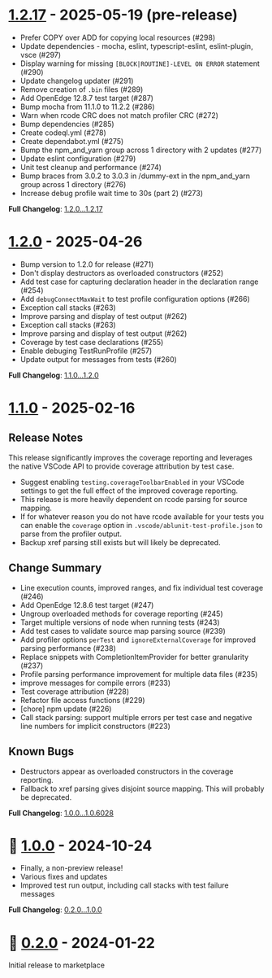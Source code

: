 # [1.2.17](https://github.com/kenherring/ablunit-test-runner/releases/tag/1.2.17) - 2025-05-19 (pre-release)

* Prefer COPY over ADD for copying local resources (#298)
* Update dependencies - mocha, eslint, typescript-eslint, eslint-plugin, vsce (#297)
* Display warning for missing `[BLOCK|ROUTINE]-LEVEL ON ERROR` statement (#290)
* Update changelog updater (#291)
* Remove creation of `.bin` files (#289)
* Add OpenEdge 12.8.7 test target (#287)
* Bump mocha from 11.1.0 to 11.2.2 (#286)
* Warn when rcode CRC does not match profiler CRC (#272)
* Bump dependencies (#285)
* Create codeql.yml (#278)
* Create dependabot.yml (#275)
* Bump the npm_and_yarn group across 1 directory with 2 updates (#277)
* Update eslint configuration (#279)
* Unit test cleanup and performance (#274)
* Bump braces from 3.0.2 to 3.0.3 in /dummy-ext in the npm_and_yarn group across 1 directory (#276)
* Increase debug profile wait time to 30s (part 2) (#273)

**Full Changelog**: [1.2.0...1.2.17](https://github.com/kenherring/ablunit-test-runner/compare/1.2.15...1.2.17)

# [1.2.0](https://github.com/kenherring/ablunit-test-runner/releases/tag/1.2.0) - 2025-04-26

* Bump version to 1.2.0 for release (#271)
* Don't display destructors as overloaded constructors (#252)
* Add test case for capturing declaration header in the declaration range (#254)
* Add `debugConnectMaxWait` to test profile configuration options (#266)
* Exception call stacks (#263)
* Improve parsing and display of test output (#262)
* Exception call stacks (#263)
* Improve parsing and display of test output (#262)
* Coverage by test case declarations (#255)
* Enable debuging TestRunProfile (#257)
* Update output for messages from tests (#260)

**Full Changelog**: [1.1.0...1.2.0](https://github.com/kenherring/ablunit-test-runner/compare/1.1.0...1.2.0)

# [1.1.0](https://github.com/kenherring/ablunit-test-runner/releases/tag/1.1.0) - 2025-02-16

## Release Notes

This release significantly improves the coverage reporting and leverages the native VSCode API to provide coverage attribution by test case.

* Suggest enabling `testing.coverageToolbarEnabled` in your VSCode settings to get the full effect of the improved coverage reporting.
* This release is more heavily dependent on rcode parsing for source mapping.
* If for whatever reason you do not have rcode available for your tests you can enable the `coverage` option in `.vscode/ablunit-test-profile.json` to parse from the profiler output.
* Backup xref parsing still exists but will likely be deprecated.

## Change Summary

* Line execution counts, improved ranges, and fix individual test coverage (#246)
* Add OpenEdge 12.8.6 test target (#247)
* Ungroup overloaded methods for coverage reporting (#245)
* Target multiple versions of node when running tests (#243)
* Add test cases to validate source map parsing source (#239)
* Add profiler options `perTest` and `ignoreExternalCoverage` for improved parsing performance (#238)
* Replace snippets with CompletionItemProvider for better granularity (#237)
* Profile parsing performance improvement for multiple data files (#235)
* improve messages for compile errors (#233)
* Test coverage attribution (#228)
* Refactor file access functions (#229)
* [chore] npm update (#226)
* Call stack parsing: support multiple errors per test case and negative line numbers for implicit constructors (#223)

## Known Bugs

* Destructors appear as overloaded constructors in the coverage reporting.
* Fallback to xref parsing gives disjoint source mapping. This will probably be deprecated.

**Full Changelog**: [1.0.0...1.0.6028](https://github.com/kenherring/ablunit-test-runner/compare/1.0.0...1.0.6028)

# 🥳 [1.0.0](https://github.com/kenherring/ablunit-test-runner/releases/tag/1.0.0) - 2024-10-24

* Finally, a non-preview release!
* Various fixes and updates
* Improved test run output, including call stacks with test failure messages

**Full Changelog**: [0.2.0...1.0.0](https://github.com/kenherring/ablunit-test-runner/compare/0.2.17...1.0.0)

<!--
# [0.2.17](https://github.com/kenherring/ablunit-test-runner/releases/tag/0.2.17) - 2024-10-14 (pre-release)

* add `timeout` key to test config (#217)
* Unskip tests and ensure they pass (#216)
* Read `openedge-project.json` profile by name consistently (#212)

**Full Changelog**: [0.2.15...0.2.17](https://github.com/kenherring/ablunit-test-runner/compare/0.2.15...0.2.17)

# [0.2.15](https://github.com/kenherring/ablunit-test-runner/releases/tag/0.2.15) - 2024-10-08 (pre-release)

* Use `TestMesssage.stackTrace` instead of custom display (#213)
* Minor script and test cleanup (#178)

**Full Changelog**: [0.2.13...0.2.15](https://github.com/kenherring/ablunit-test-runner/compare/0.2.13...0.2.15)

# [0.2.13](https://github.com/kenherring/ablunit-test-runner/releases/tag/0.2.13) - 2024-10-03 (pre-release)

* Unskip proj7 tests for large projects (#194)

**Full Changelog**: [0.2.11...0.2.13](https://github.com/kenherring/ablunit-test-runner/compare/0.2.11...0.2.13)

# [0.2.11](https://github.com/kenherring/ablunit-test-runner/releases/tag/0.2.11) - 2024-09-30 (pre-release)

* Upload artifact to gh release automatically (#209)
* Restore watcher for file create, update, delete (#207)
* Add snippets for the  `@BeforeAll`,  `@BeforeEach`,  `@AfterEach`, `@AfrerAll` annotations (#205)
* Use vsce as a development dependency instead of globally installing (#206)

**Full Changelog**: [0.2.7...0.2.11](https://github.com/kenherring/ablunit-test-runner/compare/0.2.7...0.2.11)

# [0.2.7](https://github.com/kenherring/ablunit-test-runner/releases/tag/0.2.7) - 2024-09-24 (pre-release)

This is a release candidate for 1.0.0.  There is one open PR ([#194](https://github.com/kenherring/ablunit-test-runner/pull/194)), but if there are other issues reported they may be addressed as well.

* Show incremental test results during test run (#195)
* Chore: fix emoji use in issue templates (#197)
* Add OE 12.8.4 test target (#196)
* Fix coverage reporting on first line and line after executed line (#193)
* Improve test name parsing when using `#` character (#190)
* npm update (#192)
* Add xref options to test profile configuration (#191)
* Use `charset` and `extraParameters` from `openedge-project.json` (#189)
* Replace `${DLC}` in executed command and generated ini file (#188)

**Full Changelog**: [0.2.5...0.2.7](https://github.com/kenherring/ablunit-test-runner/compare/0.2.5...0.2.7)

# [0.2.5](https://github.com/kenherring/ablunit-test-runner/releases/tag/0.2.5) - 2024-09-03 (pre-release)

* Update test parsing to find skipped/ignored tests (#184)
* Parse test methods using expected error annotation (#183)
* Unskip and fix tests (#182)
* Switch compile back to eslint (#180)
* Update eslint rules and related fixes (#179)
* Sonar coverage reporting - part 1 (#177)

**Full Changelog**: [0.2.3...0.2.5](https://github.com/kenherring/ablunit-test-runner/compare/0.2.3...0.2.5)

# [0.2.3](https://github.com/kenherring/ablunit-test-runner/releases/tag/0.2.3) - 2024-08-06 (pre-release)

* Re-enable test cases (#172)
* Mocha reporters and sonar test results (#174)
* Add OE 12.8.3 as a test target (#173)
* Error configuration for scripts (#170)
* Update tests to use suiteSetupCommon (#169)
* Implement coverage via the official TestCoverage API (#155)
* Mocha reporter config for script runs vs vscode runs (#168)
* update issue templates 3 (#167)
* Update issue templates - round 2 (#166)
* Update issue templates (#165)
* Add timestamps to echo (#164)
* Eslint: update rules for promises and style (#158)
* update package.json dependencies (#160)
* Bump vscode to 1.88 (#154)
* Bump @vscode/test-cli to 0.0.9, eslint to 7.5.0 (#153)
* 🧹 Add issue templates (#145)
* Add OE 12.8.1 build target (#150)
* npm update (bump versions) (#149)
* bump PCT to v228 (#151)
* Move `src/test` to `test` (#148)
* Various development related updates (#147)
* Minor configuration updates and consistency improvements (#146)
* Update deps; upload vsix to github release; prep release v0.2.2 (#141)
* Build an insiders package that leverages the VSCode proposed TestCoverage proposed API (#138)
* Sync for consistency when rebasing insiders (#136)
* Remove configuration `ablunit.notificationsEnabled` - use 'Do not disturb mode by source command' (#131)
* Rename configuration `discoverFilesOnActivate` to `discoverAllTestsOnActivate` (#132)

See also: [Known issues in pre-release 0.2.3 (#175)](https://github.com/kenherring/ablunit-test-runner/issues/175)

**Full Changelog**: [0.2.1...0.2.3](https://github.com/kenherring/ablunit-test-runner/compare/0.2.1...0.2.3)

# [0.2.1](https://github.com/kenherring/ablunit-test-runner/releases/tag/0.2.1) - 2024-02-02 (pre-release)

* Stop refresh/test run - improving process abort (#129)
* Decorator: stop runaway events; add unit tests (#126)

**Full Changelog**: [0.2.0...0.2.1](https://github.com/kenherring/ablunit-test-runner/compare/0.2.0...0.2.1)

-->

# 🥇 [0.2.0](https://github.com/kenherring/ablunit-test-runner/releases/tag/0.2.0) - 2024-01-22

Initial release to marketplace

<!--
# [0.1.22](https://github.com/kenherring/ablunit-test-runner/releases/tag/0.1.22) - 2024-01-21 (pre-release)

* Various pipeline, versioning, and release updates
* Ensure timely response when cancelling a test run (#103)
* Set path environment var to test run with `terminal.integrated.env` settings (#97)
* Pass `terminal.integrated.env` configuation to ABLUnit process (#91)
* Rename repo: replace 'ablunit-test-runner' references with 'ablunit-test-runner' (#96)
* Rework snippets to remove language competition (#95)
* Write progress.ini to the proper location (#94)
* Call stack show line number instead of uri (#93)
* Allow tests to run with no ablunit-test-profile.json file (#92)
* Update `workspaceDir` -> `workspaceFolder` (#88)

**Full Changelog**: [v0.1.9...v0.1.22](https://github.com/kenherring/ablunit-test-runner/compare/v0.1.9...v0.1.22)

# [v0.1.9](https://github.com/kenherring/ablunit-test-runner/releases/tag/v0.1.9) - 2024-01-05 (pre-release)

* Import DB connections from openedge-project.json
* Parse source map from rcode for accuracy
* Load run profiles from `.vscode/ablunit-test-profile.json`
* Enable custom CLI commands such as `ant test`
* Various fixes/improvements/linting

# [v0.1.7](https://github.com/kenherring/ablunit-test-runner/releases/tag/v0.1.7) - 2023-12-06 (pre-release)

* Refactoring
* WSL fixes for extension development
* Fix json parsing `openedge-project.json` when comments are present
* Fix usage of dot-dir in `ablunit` configuration

# [v0.1.6](https://github.com/kenherring/ablunit-test-runner/releases/tag/v0.1.6) - 2023-11-30 (pre-release)

* Performance improvements
* Test suite parsing enabled
* Various fixes for testing config (absolute paths, DLC lookup)

# [v0.1.4](https://github.com/kenherring/ablunit-test-runner/releases/tag/v0.1.4) - 2023-11-24 (pre-release)

* Fix badges displayed in marketplace
* Cleanup configuration options

# [v0.1.3](https://github.com/kenherring/ablunit-test-runner/releases/tag/v0.1.3) - 2023-11-24 (pre-release)

* Fix badges displayed in marketplace

# [v0.1.2](https://github.com/kenherring/ablunit-test-runner/releases/tag/v0.1.2) - 2023-11-23 (pre-release)

* Various improvements/fixes

# [v0.1.1](https://github.com/kenherring/ablunit-test-runner/releases/tag/v0.1.1) - 2023-11-14 (pre-release)

* Improve coverage analysis
* Fix and add test for `ablunit.params`

# [v0.1.0](https://github.com/kenherring/ablunit-test-runner/releases/tag/v0.1.0) - 2023-11-09 (pre-release)

* Flatten the VSCode `ablunit` configuration options
* Adding test cases for `ablunit.tempDir` with fixes
* Increate test coverage and improve reporting consistency

# [v0.0.1](https://github.com/kenherring/ablunit-test-runner/releases/tag/v0.0.1) - 2023-11-05 (pre-release)

Initial pre-release to marketplace
-->
